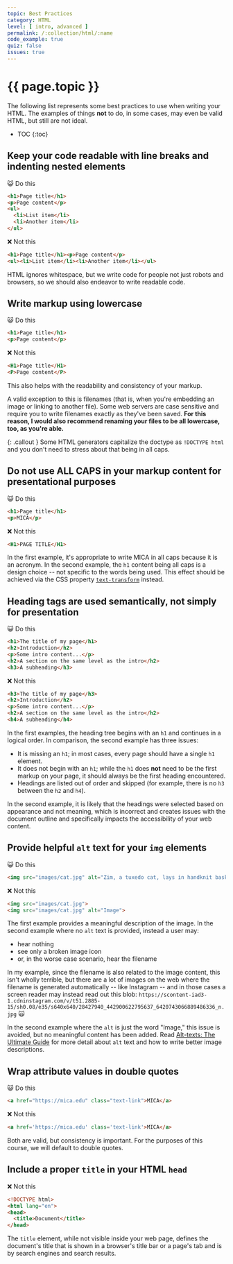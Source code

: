 ```yaml
---
topic: Best Practices
category: HTML
level: [ intro, advanced ]
permalink: /:collection/html/:name
code_example: true
quiz: false
issues: true
---
```


# {{ page.topic }}
The following list represents some best practices to use when writing your HTML. The examples of things **not** to do, in some cases, may even be valid HTML, but still are not ideal.

* TOC
{:toc}

## Keep your code readable with line breaks and indenting nested elements
<span class="emoji">😺</span> Do this
```html
<h1>Page title</h1>
<p>Page content</p>
<ul>
  <li>List item</li>
  <li>Another item</li>
</ul>
```
<span class="emoji">❌</span> Not this
```html
<h1>Page title</h1><p>Page content</p>
<ul><li>List item</li><li>Another item</li></ul>
```

HTML ignores whitespace, but we write code for people not just robots and browsers, so we should also endeavor to write readable code.


## Write markup using lowercase
<span class="emoji">😺</span> Do this
```html
<h1>Page title</h1>
<p>Page content</p>
```
<span class="emoji">❌</span> Not this
```html
<H1>Page title</H1>
<P>Page content</P>
```

This also helps with the readability and consistency of your markup.

A valid exception to this is filenames (that is, when you're embedding an image or linking to another file). Some web servers are case sensitive and require you to write filenames exactly as they've been saved. **For this reason, I would also recommend renaming your files to be all lowercase, too, as you're able.**

{: .callout }
Some HTML generators capitalize the doctype as `!DOCTYPE html` and you don't need to stress about that being in all caps.

## Do not use ALL CAPS in your markup content for presentational purposes
<span class="emoji">😺</span> Do this
```html
<h1>Page title</h1>
<p>MICA</p>
```
<span class="emoji">❌</span> Not this
```html
<H1>PAGE TITLE</H1>
```

In the first example, it's appropriate to write MICA in all caps because it is an acronym. In the second example, the `h1` content being all caps is a design choice -- not specific to the words being used. This effect should be achieved via the CSS property [`text-transform`](https://developer.mozilla.org/en-US/docs/Web/CSS/text-transform) instead.



## Heading tags are used semantically, not simply for presentation
<span class="emoji">😺</span> Do this
```html
<h1>The title of my page</h1>
<h2>Introduction</h2>
<p>Some intro content...</p>
<h2>A section on the same level as the intro</h2>
<h3>A subheading</h3>
```
<span class="emoji">❌</span> Not this
```html
<h3>The title of my page</h3>
<h2>Introduction</h2>
<p>Some intro content...</p>
<h2>A section on the same level as the intro</h2>
<h4>A subheading</h4>
```

In the first examples, the heading tree begins with an `h1` and continues in a logical order. In comparison, the second example has three issues:
- It is missing an `h1`; in most cases, every page should have a single `h1` element.
- It does not begin with an `h1`; while the `h1` does **not** need to be the first markup on your page, it should always be the first heading encountered.
- Headings are listed out of order and skipped (for example, there is no `h3` between the `h2` and `h4`).

In the second example, it is likely that the headings were selected based on appearance and not meaning, which is incorrect and creates issues with the document outline and specifically impacts the accessibility of your web content.

## Provide helpful `alt` text for your `img` elements
<span class="emoji">😺</span> Do this
```html
<img src="images/cat.jpg" alt="Zim, a tuxedo cat, lays in handknit basket.">
```
<span class="emoji">❌</span> Not this
```html
<img src="images/cat.jpg">
<img src="images/cat.jpg" alt="Image">
```

The first example provides a meaningful description of the image. In the second example where no `alt` text is provided, instead a user may:
- hear nothing
- see only a broken image icon
- or, in the worse case scenario, hear the filename

In my example, since the filename is also related to the image content, this isn't wholly terrible, but there are a lot of images on the web where the filename is generated automatically -- like Instagram -- and in those cases a screen reader may instead read out this blob:
`https://scontent-iad3-1.cdninstagram.com/v/t51.2885-15/sh0.08/e35/s640x640/28427940_442900622795637_6420743066889486336_n.jpg` <span class="emoji text-larger">🙀</span>

In the second example where the `alt` is just the word "Image," this issue is avoided, but no meaningful content has been added. Read [Alt-texts: The Ultimate Guide](https://axesslab.com/alt-texts/) for more detail about `alt` text and how to write better image descriptions.


## Wrap attribute values in double quotes
<span class="emoji">😺</span> Do this
```html
<a href="https://mica.edu" class="text-link">MICA</a>
```
<span class="emoji">❌</span> Not this
```html
<a href='https://mica.edu' class='text-link'>MICA</a>
```

Both are valid, but consistency is important. For the purposes of this course, we will default to double quotes.

## Include a proper `title` in your HTML `head`
<span class="emoji">❌</span> Not this
```html
<!DOCTYPE html>
<html lang="en">
<head>
  <title>Document</title>
</head>
```

The `title` element, while not visible inside your web page, defines the document's title that is shown in a browser's title bar or a page's tab and is by search engines and search results.

